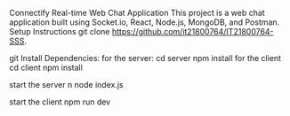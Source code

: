 Connectify Real-time Web Chat Application
This project is a web chat application built using Socket.io, React, Node.js, MongoDB, and Postman. 
Setup Instructions git clone https://github.com/it21800764/IT21800764-SSS.

git Install Dependencies: 
  for the server: 
    cd server 
    npm install 
  for the client 
    cd client 
    npm install

start the server n
  node index.js 

start the client 
  npm run dev
